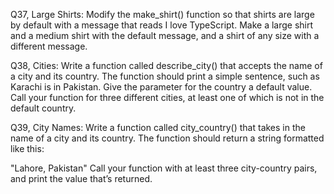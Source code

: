 Q37, Large Shirts: Modify the make_shirt() function so that shirts are large by default with a message that reads I love TypeScript. Make a large shirt and a medium shirt with the default message, and a shirt of any size with a different message.

Q38, Cities: Write a function called describe_city() that accepts the name of a city and its country. The function should print a simple sentence, such as Karachi is in Pakistan. Give the parameter for the country a default value. Call your function for three different cities, at least one of which is not in the default country.

Q39, City Names: Write a function called city_country() that takes in the name of a city and its country. The function should return a string formatted like this:

"Lahore, Pakistan"
Call your function with at least three city-country pairs, and print the value that’s returned.


